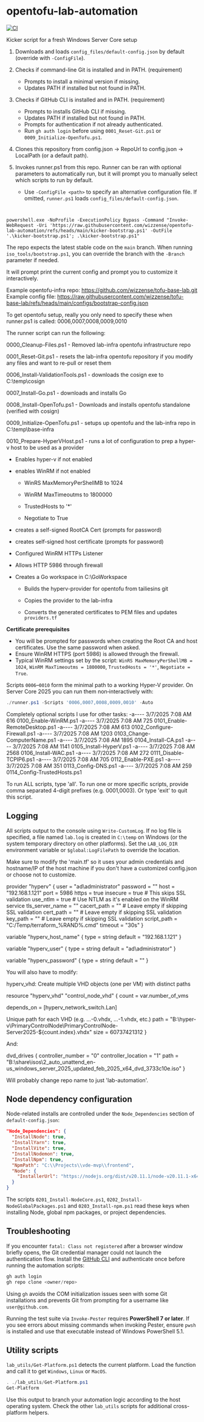 # opentofu-lab-automation
[![CI](https://github.com/wizzense/opentofu-lab-automation/actions/workflows/ci.yml/badge.svg)](https://github.com/wizzense/opentofu-lab-automation/actions/workflows/ci.yml)


  Kicker script for a fresh Windows Server Core setup

  1) Downloads and loads `config_files/default-config.json` by default (override with `-ConfigFile`).

  2) Checks if command-line Git is installed and in PATH. (requirement)
     - Prompts to install a minimal version if missing.
     - Updates PATH if installed but not found in PATH.
  3) Checks if GitHub CLI is installed and in PATH. (requirement)
     - Prompts to installs GitHub CLI if missing.
     - Updates PATH if installed but not found in PATH.
     - Prompts for authentication if not already authenticated.
     - Run `gh auth login` before using `0001_Reset-Git.ps1` or `0009_Initialize-OpenTofu.ps1`.
  4) Clones this repository from config.json -> RepoUrl to config.json -> LocalPath (or a default path).
  5) Invokes runner.ps1 from this repo. Runner can be ran with optional parameters to automatically run, but it will prompt you to manually select which scripts to run by default.
     - Use `-ConfigFile <path>` to specify an alternative configuration file. If omitted, `runner.ps1` loads `config_files/default-config.json`.

```


powershell.exe -NoProfile -ExecutionPolicy Bypass -Command "Invoke-WebRequest -Uri 'https://raw.githubusercontent.com/wizzense/opentofu-lab-automation/refs/heads/main/kicker-bootstrap.ps1' -OutFile '.\kicker-bootstrap.ps1'; .\kicker-bootstrap.ps1"

```


The repo expects the latest stable code on the `main` branch. When running
`iso_tools/bootstrap.ps1`, you can override the branch with the `-Branch`
parameter if needed.

It will prompt print the current config and prompt you to customize it interactively. 


Example opentofu-infra repo: https://github.com/wizzense/tofu-base-lab.git
Example config file: https://raw.githubusercontent.com/wizzense/tofu-base-lab/refs/heads/main/configs/bootstrap-config.json

To get opentofu setup, really you only need to specify these when runner.ps1 is called: 0006,0007,0008,0009,0010

The runner script can run the following: 

0000_Cleanup-Files.ps1 - Removed lab-infra opentofu infrastructure repo

0001_Reset-Git.ps1 - resets the lab-infra opentofu repository if you modify any files and want to re-pull or reset them

0006_Install-ValidationTools.ps1 - downloads the  cosign exe to C:\temp\cosign

0007_Install-Go.ps1 - downloads and installs Go

0008_Install-OpenTofu.ps1 - Downloads and installs opentofu standalone (verified with cosign)

0009_Initialize-OpenTofu.ps1 - setups up opentofu and the lab-infra repo in C:\temp\base-infra

0010_Prepare-HyperVHost.ps1 - runs a lot of configuration to prep a hyper-v host to be used as a provider 

- Enables hyper-v if not enabled
  
- enables WinRM if not enabled
  
  - WinRS MaxMemoryPerShellMB to 1024
    
  - WinRM MaxTimeoutms to 1800000
    
  - TrustedHosts to '*'
    
  - Negotiate to True
    
- creates a self-signed RootCA Cert (prompts for password)
  
- creates self-signed host certificate (prompts for password)
  
- Configured WinRM HTTPs Listener
  
- Allows HTTP 5986 through firewall
  
- Creates a Go workspace in C:\GoWorkspace
  
  - Builds the hyperv-provider for opentofu from tailiesins git
    
  - Copies the provider to the lab-infra
  - Converts the generated certificates to PEM files and updates `providers.tf`

**Certificate prerequisites**

- You will be prompted for passwords when creating the Root CA and host certificates. Use the same password when asked.
- Ensure WinRM HTTPS (port 5986) is allowed through the firewall.
- Typical WinRM settings set by the script: `WinRS MaxMemoryPerShellMB = 1024`, `WinRM MaxTimeoutms = 1800000`, `TrustedHosts = '*'`, `Negotiate = True`.

Scripts `0006`–`0010` form the minimal path to a working Hyper‑V provider. On Server Core 2025 you can run them non‑interactively with:

```powershell
./runner.ps1 -Scripts '0006,0007,0008,0009,0010' -Auto
```

Completely optional scripts I use for other tasks:
-a----          3/7/2025   7:08 AM            616 0100_Enable-WinRM.ps1
-a----          3/7/2025   7:08 AM            725 0101_Enable-RemoteDesktop.ps1
-a----          3/7/2025   7:08 AM            613 0102_Configure-Firewall.ps1
-a----          3/7/2025   7:08 AM           1203 0103_Change-ComputerName.ps1
-a----          3/7/2025   7:08 AM           1895 0104_Install-CA.ps1
-a----          3/7/2025   7:08 AM           1141 0105_Install-HyperV.ps1
-a----          3/7/2025   7:08 AM           2568 0106_Install-WAC.ps1
-a----          3/7/2025   7:08 AM            272 0111_Disable-TCPIP6.ps1
-a----          3/7/2025   7:08 AM            705 0112_Enable-PXE.ps1
-a----          3/7/2025   7:08 AM            351 0113_Config-DNS.ps1
-a----          3/7/2025   7:08 AM            259 0114_Config-TrustedHosts.ps1

To run ALL scripts, type 'all'.
To run one or more specific scripts, provide comma separated 4-digit prefixes (e.g. 0001,0003).
Or type 'exit' to quit this script.

## Logging

All scripts output to the console using `Write-CustomLog`. If no log file is
specified, a file named `lab.log` is created in `C:\temp` on Windows (or the
system temporary directory on other platforms). Set the `LAB_LOG_DIR`
environment variable or `$global:LogFilePath` to override the location.

Make sure to modify the 'main.tf' so it uses your admin credentials and hostname/IP of the host machine if you don't have a customized config.json or choose not to customize.

provider "hyperv" {
  user            = "ad\\administrator"
  password        = ""
  host            = "192.168.1.121"
  port            = 5986
  https           = true
  insecure        = true  # This skips SSL validation
  use_ntlm        = true  # Use NTLM as it's enabled on the WinRM service
  tls_server_name = ""
  cacert_path     = ""    # Leave empty if skipping SSL validation
  cert_path       = ""    # Leave empty if skipping SSL validation
  key_path        = ""    # Leave empty if skipping SSL validation
  script_path     = "C:/Temp/terraform_%RAND%.cmd"
  timeout         = "30s"
}


variable "hyperv_host_name" {
  type    = string
  default = "192.168.1.121"
}

variable "hyperv_user" {
  type    = string
  default = "ad\\administrator"
}

variable "hyperv_password" {
  type    = string
  default = ""
}

You will also have to modify:


hyperv_vhd: Create multiple VHD objects (one per VM) with distinct paths

resource "hyperv_vhd" "control_node_vhd" {
  count = var.number_of_vms

  depends_on = [hyperv_network_switch.Lan]

  Unique path for each VHD (e.g. ...-0.vhdx, ...-1.vhdx, etc.)
  path = "B:\\hyper-v\\PrimaryControlNode\\PrimaryControlNode-Server2025-${count.index}.vhdx"
  size = 60737421312
}

And:

  dvd_drives {
    controller_number   = "0"
    controller_location = "1"
    path                = "B:\\share\\isos\\2_auto_unattend_en-us_windows_server_2025_updated_feb_2025_x64_dvd_3733c10e.iso"
  }


Will probably change repo name to just 'lab-automation'.

## Node dependency configuration

Node-related installs are controlled under the `Node_Dependencies` section of
`default-config.json`:

```json
"Node_Dependencies": {
  "InstallNode": true,
  "InstallYarn": true,
  "InstallVite": true,
  "InstallNodemon": true,
  "InstallNpm": true,
  "NpmPath": "C:\\Projects\\vde-mvp\\frontend",
  "Node": {
    "InstallerUrl": "https://nodejs.org/dist/v20.11.1/node-v20.11.1-x64.msi"
  }
}
```

The scripts `0201_Install-NodeCore.ps1`, `0202_Install-NodeGlobalPackages.ps1`
and `0203_Install-npm.ps1` read these keys when installing Node, global npm
  packages, or project dependencies.

## Troubleshooting

If you encounter `fatal: Class not registered` after a browser window briefly opens,
the Git credential manager could not launch the authentication flow.
Install the [GitHub CLI](https://cli.github.com/) and authenticate once before
running the automation scripts:

```powershell
gh auth login
gh repo clone <owner/repo>
```

Using `gh` avoids the COM initialization issues seen with some Git installations
and prevents Git from prompting for a username like `user@github.com`.

Running the test suite via `Invoke-Pester` requires **PowerShell 7 or later**.
If you see errors about missing commands when invoking Pester, ensure `pwsh`
is installed and use that executable instead of Windows PowerShell 5.1.

## Utility scripts

`lab_utils/Get-Platform.ps1` detects the current platform.
Load the function and call it to get `Windows`, `Linux` or `MacOS`.

```powershell
. ./lab_utils/Get-Platform.ps1
Get-Platform
```

Use this output to branch your automation logic according to the host
operating system. Check the other `lab_utils` scripts for additional
cross-platform helpers.

